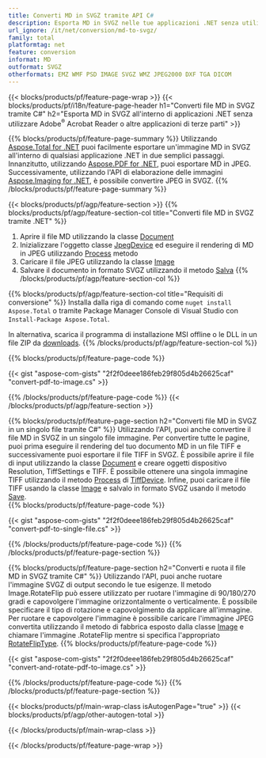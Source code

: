 ```yaml
---
title: Converti MD in SVGZ tramite API C#
description: Esporta MD in SVGZ nelle tue applicazioni .NET senza utilizzare applicazioni di terze parti
url_ignore: /it/net/conversion/md-to-svgz/
family: total
platformtag: net
feature: conversion
informat: MD
outformat: SVGZ
otherformats: EMZ WMF PSD IMAGE SVGZ WMZ JPEG2000 DXF TGA DICOM
---
```

{{< blocks/products/pf/feature-page-wrap >}}
{{< blocks/products/pf/i18n/feature-page-header h1="Converti file MD in SVGZ tramite C#" h2="Esporta MD in SVGZ all'interno di applicazioni .NET senza utilizzare Adobe<sup>&reg;</sup> Acrobat Reader o altre applicazioni di terze parti" >}}

{{% blocks/products/pf/feature-page-summary %}}
Utilizzando [Aspose.Total for .NET](https://products.aspose.com/total/net/) puoi facilmente esportare un'immagine MD in SVGZ all'interno di qualsiasi applicazione .NET in due semplici passaggi. Innanzitutto, utilizzando [Aspose.PDF for .NET](https://products.aspose.com/pdf/net/), puoi esportare MD in JPEG. Successivamente, utilizzando l'API di elaborazione delle immagini [Aspose.Imaging for .NET](https://products.aspose.com/imaging/net/), è possibile convertire JPEG in SVGZ.
{{% /blocks/products/pf/feature-page-summary  %}}

{{< blocks/products/pf/agp/feature-section >}}
{{% blocks/products/pf/agp/feature-section-col title="Converti file MD in SVGZ tramite .NET" %}}
1. Aprire il file MD utilizzando la classe [Document](https://apiference.aspose.com/pdf/net/aspose.pdf/document)
2. Inizializzare l'oggetto classe [JpegDevice](https://apiference.aspose.com/pdf/net/aspose.pdf.devices/jpegdevice) ed eseguire il rendering di MD in JPEG utilizzando [Process](https://apiference.aspose.com/pdf/net/aspose.pdf.devices.pagedevice/process/methods/1) metodo
3. Caricare il file JPEG utilizzando la classe [Image](https://apiference.aspose.com/imaging/net/aspose.imaging/image)
4. Salvare il documento in formato SVGZ utilizzando il metodo [Salva](https://apiference.aspose.com/imaging/net/aspose.imaging.image/save/methods/4)
{{% /blocks/products/pf/agp/feature-section-col %}}

{{% blocks/products/pf/agp/feature-section-col title="Requisiti di conversione" %}}
Installa dalla riga di comando come ```nuget install Aspose.Total``` o tramite Package Manager Console di Visual Studio con ```Install-Package Aspose.Total```.

In alternativa, scarica il programma di installazione MSI offline o le DLL in un file ZIP da [downloads](https://releases.aspose.com/total/net).
{{% /blocks/products/pf/agp/feature-section-col %}}

{{% blocks/products/pf/feature-page-code %}}

{{< gist "aspose-com-gists" "2f2f0deee186feb29f805d4b26625caf" "convert-pdf-to-image.cs" >}}


{{% /blocks/products/pf/feature-page-code %}}
{{< /blocks/products/pf/agp/feature-section >}}

{{% blocks/products/pf/feature-page-section  h2="Converti file MD in SVGZ in un singolo file tramite C#" %}}
Utilizzando l'API, puoi anche convertire il file MD in SVGZ in un singolo file immagine. Per convertire tutte le pagine, puoi prima eseguire il rendering del tuo documento MD in un file TIFF e successivamente puoi esportare il file TIFF in SVGZ. È possibile aprire il file di input utilizzando la classe [Document](https://apiference.aspose.com/pdf/net/aspose.pdf/document) e creare oggetti dispositivo Resolution, TiffSettings e TIFF. È possibile ottenere una singola immagine TIFF utilizzando il metodo [Process](https://apiference.aspose.com/pdf/net/aspose.pdf.devices.documentdevice/process/methods/3) di [TiffDevice](https://reference.aspose.com/pdf/net/aspose.pdf.devices/tiffdevice). Infine, puoi caricare il file TIFF usando la classe [Image](https://apiference.aspose.com/imaging/net/aspose.imaging/image)
e salvalo in formato SVGZ usando il metodo [Save](https://apiference.aspose.com/imaging/net/aspose.imaging.image/save/methods/4).  
{{% blocks/products/pf/feature-page-code %}}

{{< gist "aspose-com-gists" "2f2f0deee186feb29f805d4b26625caf" "convert-pdf-to-single-file.cs" >}}

{{% /blocks/products/pf/feature-page-code  %}}
{{% /blocks/products/pf/feature-page-section %}}

{{% blocks/products/pf/feature-page-section  h2="Converti e ruota il file MD in SVGZ tramite C#" %}}
Utilizzando l'API, puoi anche ruotare l'immagine SVGZ di output secondo le tue esigenze. Il metodo Image.RotateFlip può essere utilizzato per ruotare l'immagine di 90/180/270 gradi e capovolgere l'immagine orizzontalmente o verticalmente. È possibile specificare il tipo di rotazione e capovolgimento da applicare all'immagine. Per ruotare e capovolgere l'immagine è possibile caricare l'immagine JPEG convertita utilizzando il metodo di fabbrica esposto dalla classe [Image](https://apiference.aspose.com/imaging/net/aspose.imaging/image) e chiamare l'immagine .RotateFlip mentre si specifica l'appropriato [RotateFlipType](https://apiference.aspose.com/imaging/net/aspose.imaging/rotatefliptype). 
{{% blocks/products/pf/feature-page-code %}}

{{< gist "aspose-com-gists" "2f2f0deee186feb29f805d4b26625caf" "convert-and-rotate-pdf-to-image.cs" >}}

{{% /blocks/products/pf/feature-page-code  %}}
{{% /blocks/products/pf/feature-page-section %}}

{{< blocks/products/pf/main-wrap-class isAutogenPage="true" >}}
{{< blocks/products/pf/agp/other-autogen-total >}}


{{< /blocks/products/pf/main-wrap-class >}}

{{< /blocks/products/pf/feature-page-wrap >}}